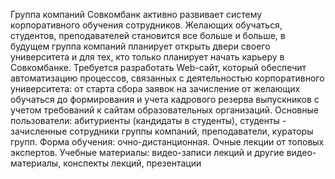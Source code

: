 Группа компаний Совкомбанк активно развивает систему корпоративного обучения сотрудников. 
Желающих обучаться, студентов, преподавателей становится все больше и больше, 
в будущем группа компаний планирует открыть двери своего университета и для тех, 
кто только планирует начать карьеру в Совкомбанке.
Требуется разработать Web-сайт, который обеспечит автоматизацию процессов, 
связанных с деятельностью корпоративного университета: 
от старта сбора заявок на зачисление от желающих обучаться до формирования и 
учета кадрового резерва выпускников с учетом требований к сайтам образовательных организаций.
Основные пользователи: абитуриенты (кандидаты в студенты), студенты - 
зачисленные сотрудники группы компаний, преподаватели, кураторы групп.
Форма обучения: очно-дистанционная. Очные лекции от топовых экспертов. Учебные материалы: 
 видео-записи лекций и другие видео-материалы, конспекты лекций, презентации